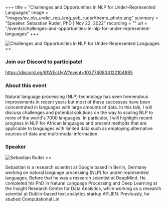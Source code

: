+++
title = "Challenges and Opportunities in NLP for Under-Represented Languages"
image = "images/ev_nlp_under_rep_lang_seb_ruder/theme_photo.png"
summary = "Speaker: Sebastian Ruder, PhD | Nov 22, 2022"
recording = ""
url = "/events/challenges-and-opportunities-in-nlp-for-under-represented-languages"
+++

<!--more-->

![Challenges and Opportunities in NLP for Under-Represented Languages ><](/images/ev_nlp_under_rep_lang_seb_ruder/theme_photo.png)

### Join our Discord to participate!
https://discord.gg/6fWEcUyW?event=1037740834122104895


### About this event

Natural language processing (NLP) technology has seen tremendous improvements in recent years but most of these successes have been concentrated in languages with large amounts of data. In this talk, I will discuss challenges and potential solutions on the way to scaling NLP to more of the world's 7000 languages. In particular, I will highlight recent progress in NLP for African languages and present methods that are applicable to languages with limited data such as employing alternative sources of data and multi-modal information.


### Speaker

![Sebastian Ruder ><](https://ruder.io/content/images/2019/02/new_profile_photo_square-1.jpg)

Sebastian is a research scientist at Google based in Berlin, Germany working on natural language processing (NLP) for under-represented languages. Before that he was a research scientist at DeepMind. He completed his PhD in Natural Language Processing and Deep Learning at the Insight Research Centre for Data Analytics, while working as a research scientist at Dublin-based text analytics startup AYLIEN. Previously, he studied Computational Lin 